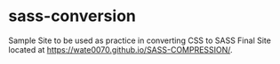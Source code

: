 # sass-conversion
Sample Site to be used as practice in converting CSS to SASS
Final Site located at  https://wate0070.github.io/SASS-COMPRESSION/.
